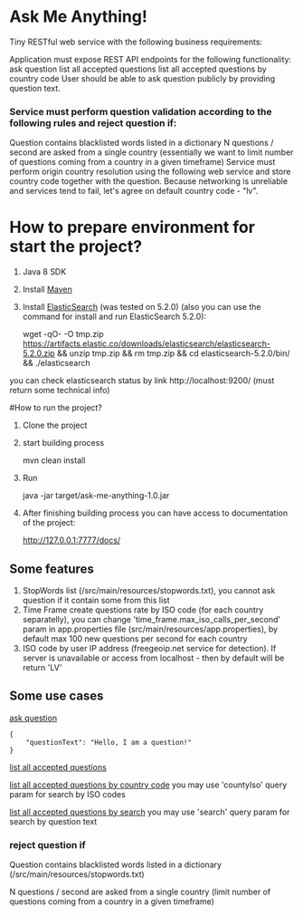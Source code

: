 # Ask Me Anything!
Tiny RESTful web service with the following business requirements:

Application must expose REST API endpoints for the following functionality:
ask question
list all accepted questions
list all accepted questions by country code
User should be able to ask question publicly by providing question text.

### Service must perform question validation according to the following rules and reject question if:
Question contains blacklisted words listed in a dictionary
N questions / second are asked from a single country (essentially we want to limit number of questions coming from a country in
a given timeframe)
Service must perform origin country resolution using the following web service and store country code together with the
question. Because networking is unreliable and services tend to fail, let's agree on default country code - "lv".

# How to prepare environment for start the project?
1. Java 8 SDK
2. Install [Maven](https://maven.apache.org/)
3. Install [ElasticSearch](https://www.elastic.co/downloads/elasticsearch) (was tested on 5.2.0)
 (also you can use the command for install and run ElasticSearch 5.2.0):

	wget -qO- -O tmp.zip https://artifacts.elastic.co/downloads/elasticsearch/elasticsearch-5.2.0.zip && unzip tmp.zip && rm tmp.zip && cd elasticsearch-5.2.0/bin/ && ./elasticsearch

you can check elasticsearch status by link http://localhost:9200/ (must return some technical info)

#How to run the project?
1. Clone the project
2. start building process

	mvn clean install

3. Run

	java -jar target/ask-me-anything-1.0.jar

4. After finishing building process you can have access to documentation of the project:

	http://127.0.0.1:7777/docs/


## Some features
1. StopWords list (/src/main/resources/stopwords.txt), you cannot ask question if it contain some from this list
2. Time Frame create questions rate by ISO code (for each country separatelly), you can change 'time_frame.max_iso_calls_per_second'
param in app.properties file (src/main/resources/app.properties), by default max 100 new questions per second for each country
3. ISO code by user IP address (freegeoip.net service for detection). If server is unavailable or access from localhost - then by default will be return 'LV'

## Some use cases
[ask question](http://localhost:7777/docs/#!/QuestionsService/create)

	{
		"questionText": "Hello, I am a question!"
	}

[list all accepted questions](http://localhost:7777/docs/#!/QuestionsService/getAll)

[list all accepted questions by country code](http://localhost:7777/docs/#!/QuestionsService/getAll) you may use 'countyIso' query param for search by ISO codes

[list all accepted questions by search](http://localhost:7777/docs/#!/QuestionsService/getAll) you may use 'search' query param for search by question text

### reject question if
Question contains blacklisted words listed in a dictionary (/src/main/resources/stopwords.txt)

N questions / second are asked from a single country (limit number of questions coming from a country in a given timeframe)

